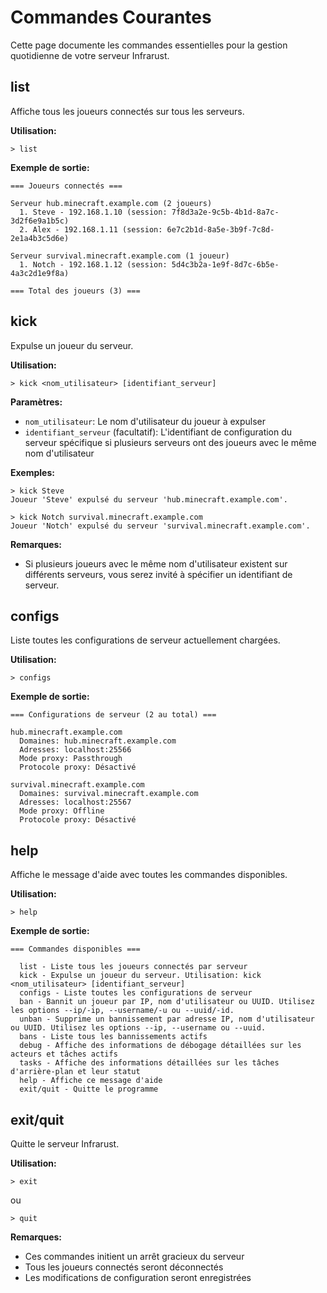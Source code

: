 # Commandes Courantes

Cette page documente les commandes essentielles pour la gestion quotidienne de votre serveur Infrarust.

## list

Affiche tous les joueurs connectés sur tous les serveurs.

**Utilisation:**
```
> list
```

**Exemple de sortie:**
```
=== Joueurs connectés ===

Serveur hub.minecraft.example.com (2 joueurs)
  1. Steve - 192.168.1.10 (session: 7f8d3a2e-9c5b-4b1d-8a7c-3d2f6e9a1b5c)
  2. Alex - 192.168.1.11 (session: 6e7c2b1d-8a5e-3b9f-7c8d-2e1a4b3c5d6e)

Serveur survival.minecraft.example.com (1 joueur)
  1. Notch - 192.168.1.12 (session: 5d4c3b2a-1e9f-8d7c-6b5e-4a3c2d1e9f8a)

=== Total des joueurs (3) ===
```

## kick

Expulse un joueur du serveur.

**Utilisation:**
```
> kick <nom_utilisateur> [identifiant_serveur]
```

**Paramètres:**
- `nom_utilisateur`: Le nom d'utilisateur du joueur à expulser
- `identifiant_serveur` (facultatif): L'identifiant de configuration du serveur spécifique si plusieurs serveurs ont des joueurs avec le même nom d'utilisateur

**Exemples:**
```
> kick Steve
Joueur 'Steve' expulsé du serveur 'hub.minecraft.example.com'.

> kick Notch survival.minecraft.example.com
Joueur 'Notch' expulsé du serveur 'survival.minecraft.example.com'.
```

**Remarques:**
- Si plusieurs joueurs avec le même nom d'utilisateur existent sur différents serveurs, vous serez invité à spécifier un identifiant de serveur.

## configs

Liste toutes les configurations de serveur actuellement chargées.

**Utilisation:**
```
> configs
```

**Exemple de sortie:**
```
=== Configurations de serveur (2 au total) ===

hub.minecraft.example.com
  Domaines: hub.minecraft.example.com
  Adresses: localhost:25566
  Mode proxy: Passthrough
  Protocole proxy: Désactivé

survival.minecraft.example.com
  Domaines: survival.minecraft.example.com
  Adresses: localhost:25567
  Mode proxy: Offline
  Protocole proxy: Désactivé
```

## help

Affiche le message d'aide avec toutes les commandes disponibles.

**Utilisation:**
```
> help
```

**Exemple de sortie:**
```
=== Commandes disponibles ===

  list - Liste tous les joueurs connectés par serveur
  kick - Expulse un joueur du serveur. Utilisation: kick <nom_utilisateur> [identifiant_serveur]
  configs - Liste toutes les configurations de serveur
  ban - Bannit un joueur par IP, nom d'utilisateur ou UUID. Utilisez les options --ip/-ip, --username/-u ou --uuid/-id.
  unban - Supprime un bannissement par adresse IP, nom d'utilisateur ou UUID. Utilisez les options --ip, --username ou --uuid.
  bans - Liste tous les bannissements actifs
  debug - Affiche des informations de débogage détaillées sur les acteurs et tâches actifs
  tasks - Affiche des informations détaillées sur les tâches d'arrière-plan et leur statut
  help - Affiche ce message d'aide
  exit/quit - Quitte le programme
```

## exit/quit

Quitte le serveur Infrarust.

**Utilisation:**
```
> exit
```
ou
```
> quit
```

**Remarques:**
- Ces commandes initient un arrêt gracieux du serveur
- Tous les joueurs connectés seront déconnectés
- Les modifications de configuration seront enregistrées
